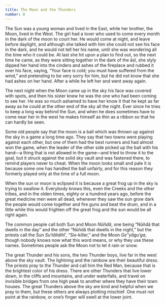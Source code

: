 ```yaml
---
title: The Moon and the Thunders
number: 8
---
```

The Sun was a young woman and lived in the East, while her brother, the Moon, lived in the West. The girl had a lover who used to come every month in the dark of the moon to court her. He would come at night, and leave before daylight, and although she talked with him she could not see his face in the dark, and he would not tell her his name, until she was wondering all the time who it could be. At last she hit upon a plan to find out, so the next time he came, as they were sitting together in the dark of the âsĭ, she slyly dipped her hand into the cinders and ashes of the fireplace and rubbed it over his face, saying, “Your face is cold; you must have suffered from the wind,” and pretending to be very sorry for him, but he did not know that she had ashes on her hand. After a while he left her and went away again.

The next night when the Moon came up in the sky his face was covered with spots, and then his sister knew he was the one who had been coming to see her. He was so much ashamed to have her know it that he kept as far away as he could at the other end of the sky all the night. Ever since he tries to keep a long way behind the Sun, and when he does sometimes have to come near her in the west he makes himself as thin as a ribbon so that he can hardly be seen.

Some old people say that the moon is a ball which was thrown up against the sky in a game a long time ago. They say that two towns were playing against each other, but one of them had the best runners and had almost won the game, when the leader of the other side picked up the ball with his hand—a thing that is not allowed in the game—and tried to throw it to the goal, but it struck against the solid sky vault and was fastened there, to remind players never to cheat. When the moon looks small and pale it is because some one has handled the ball unfairly, and for this reason they formerly played only at the time of a full moon.

When the sun or moon is eclipsed it is because a great frog up in the sky is trying to swallow it. Everybody knows this, even the Creeks and the other tribes, and in the olden times, eighty or a hundred years ago, before the great medicine men were all dead, whenever they saw the sun grow dark the people would come together and fire guns and beat the drum, and in a little while this would frighten off the great frog and the sun would be all right again.

The common people call both Sun and Moon _Nûñdă_, one being “Nûñdă that dwells in the day” and the other “Nûñdă that dwells in the night,” but the priests call the Sun _Su′tălidihĭ′_, “Six-killer,” and the Moon _Ge′ʻyăgu′ga_, though nobody knows now what this word means, or why they use these names. Sometimes people ask the Moon not to let it rain or snow.

The great Thunder and his sons, the two Thunder boys, live far in the west above the sky vault. The lightning and the rainbow are their beautiful dress. The priests pray to the Thunder and call him the Red Man, because that is the brightest color of his dress. There are other Thunders that live lower down, in the cliffs and mountains, and under waterfalls, and travel on invisible bridges from one high peak to another where they have their town houses. The great Thunders above the sky are kind and helpful when we pray to them, but these others are always plotting mischief. One must not point at the rainbow, or one’s finger will swell at the lower joint.
